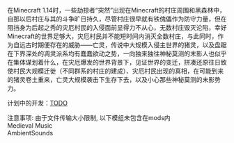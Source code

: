 在Minecraft 1.14时，一些劫掠者“突然”出现在Minecraft的村庄周围和黑森林中，自那以后村庄与其的斗争旷日持久，尽管村庄很早就有铁傀儡作为防守力量，但在阻挡身为后起之秀的灾厄村民的入侵面前显得力不从心，无数村庄毁灭沦陷，幸好Minecraft的世界足够大，灾厄村民并不能短时间内消灭全数村庄，与此同时，作为自远古时期便存在的威胁——亡灵，传说中大规模入侵主世界的猪灵，以及盘踞在下界深处的凋灵派系均有蠢蠢欲动之势，一向独来独往神秘莫测的末影人也似乎在集体谋划着什么，在灾厄爆发的世界背景下，见证世界的变迁，拼凑还原往日致使村民大规模迁徙（不同群系的村庄的建成）、灾厄村民出现的真相，在可能到来的猪灵卷土重来，亡灵大规模袭击下生存下去，以及小心那些神秘莫测的末影势力。

计划中的开发：[TODO](https://github.com/Eikidona/Minecraft-TheEraofDisaster/edit/main/TODO.md)

注意事项: 由于文件传输大小限制, 以下模组未包含在mods内  
Medieval Music  
AmbientSounds
